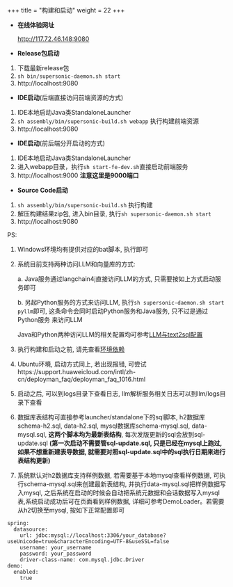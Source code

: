 +++
title = "构建和启动"
weight = 22
+++
* **在线体验网址**

  http://117.72.46.148:9080

* **Release包启动**
1. 下载最新release包
2. `sh bin/supersonic-daemon.sh start`
3. http://localhost:9080

* **IDE启动**(后端直接访问前端资源的方式)
1. IDE本地启动Java类StandaloneLauncher
2. `sh assembly/bin/supersonic-build.sh webapp` 执行构建前端资源
3. http://localhost:9080

* **IDE启动**(前后端分开启动的方式)
1. IDE本地启动Java类StandaloneLauncher
2. 进入webapp目录，执行`sh start-fe-dev.sh`直接启动前端服务
3. http://localhost:9000 **注意这里是9000端口**

* **Source Code启动**
1. `sh assembly/bin/supersonic-build.sh` 执行构建
2.  解压构建结果zip包, 进入bin目录, 执行`sh supersonic-daemon.sh start`
3. http://localhost:9080

PS:
1. Windows环境均有提供对应的bat脚本, 执行即可
2. 系统目前支持两种访问LLM和向量库的方式:

   a. Java服务通过langchain4j直接访问LLM的方式, 只需要按如上方式启动服务即可

   b. 另起Python服务的方式来访问LLM, 执行`sh supersonic-daemon.sh start pyllm`即可, 这条命令会同时启动Python服务和Java服务, 只不过是通过Python服务
   来访问LLM

   Java和Python两种访问LLM的相关配置均可参考[LLM与text2sql配置](https://github.com/tencentmusic/supersonic/wiki/LLM%E4%B8%8Etext2sql%E9%85%8D%E7%BD%AE)
3. 执行构建和启动之前, 请先查看[环境依赖](https://github.com/tencentmusic/supersonic/wiki/%E7%8E%AF%E5%A2%83%E4%BE%9D%E8%B5%96)
4. Ubuntu环境, 启动方式同上,  若出现报错, 可尝试https://support.huaweicloud.com/intl/zh-cn/deployman_faq/deployman_faq_1016.html
5. 启动之后, 可以到logs目录下查看日志, llm解析服务相关日志可以到llm/logs目录下查看
6. 数据库表结构可直接参考launcher/standalone下的sql脚本, h2数据库schema-h2.sql, data-h2.sql, mysql数据库schema-mysql.sql, data-mysql.sql, **这两个脚本均为最新表结构**, 每次发版更新的sql会放到sql-update.sql **(第一次启动不需要管sql-update.sql, 只是已经在mysql上跑过, 如果不想重新建表导数据, 就需要对照sql-update.sql中的sql执行日期来进行表结构更新)**
7. 系统默认对h2数据库支持样例数据, 若需要基于本地mysql查看样例数据, 可执行schema-mysql.sql来创建最新表结构, 并执行data-mysql.sql把样例数据写入mysql, 之后系统在启动的时候会自动把系统元数据和会话数据写入mysql表,系统启动成功后可在页面看到样例数据, 详细可参考DemoLoader。若需要从h2切换至mysql, 按如下正常配置即可

```
spring:
  datasource:
    url: jdbc:mysql://localhost:3306/your_database?useUnicode=true&characterEncoding=UTF-8&useSSL=false
    username: your_username
    password: your_password
    driver-class-name: com.mysql.jdbc.Driver
demo:
  enabled:
    true
```
